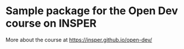 # Sample package for the Open Dev course on INSPER

More about the course at https://insper.github.io/open-dev/